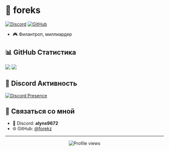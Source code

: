 # 💫 foreks

[![Discord](https://img.shields.io/badge/Discord-%237289DA.svg?logo=discord&logoColor=white)](https://discord.com/users/alyns9672) 
[![GitHub](https://img.shields.io/badge/GitHub-100000?logo=github&logoColor=white)](https://github.com/forekz)

- 🎮 Филантроп, миллиардер


## 📊 GitHub Статистика
![](https://github-readme-stats.vercel.app/api?username=forekz&theme=dark&hide_border=false&include_all_commits=true&count_private=true)
![](https://github-readme-streak-stats.herokuapp.com/?user=forekz&theme=dark&hide_border=false)

## 🎵 Discord Активность
[![Discord Presence](https://lanyard.cnrad.dev/api/alyns9672)](https://discord.com/users/alyns9672)

## 📱 Связаться со мной
- 💬 Discord: **alyns9672**
- 🌐 GitHub: [@forekz](https://github.com/forekz)

---

<p align="center">
  <img src="https://komarev.com/ghpvc/?username=forekz&color=blueviolet" alt="Profile views" />
</p>

